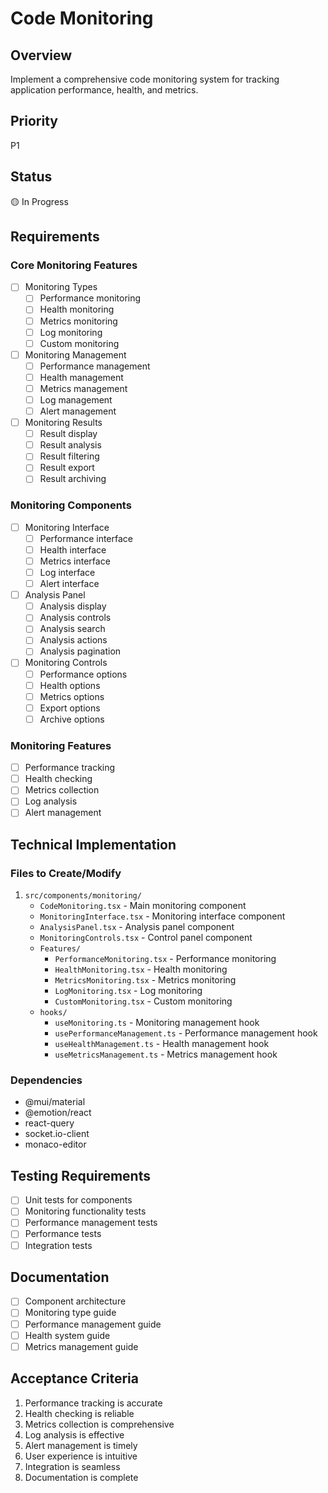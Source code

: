 # Code Monitoring

## Overview
Implement a comprehensive code monitoring system for tracking application performance, health, and metrics.

## Priority
P1

## Status
🟡 In Progress

## Requirements

### Core Monitoring Features
- [ ] Monitoring Types
  - [ ] Performance monitoring
  - [ ] Health monitoring
  - [ ] Metrics monitoring
  - [ ] Log monitoring
  - [ ] Custom monitoring
- [ ] Monitoring Management
  - [ ] Performance management
  - [ ] Health management
  - [ ] Metrics management
  - [ ] Log management
  - [ ] Alert management
- [ ] Monitoring Results
  - [ ] Result display
  - [ ] Result analysis
  - [ ] Result filtering
  - [ ] Result export
  - [ ] Result archiving

### Monitoring Components
- [ ] Monitoring Interface
  - [ ] Performance interface
  - [ ] Health interface
  - [ ] Metrics interface
  - [ ] Log interface
  - [ ] Alert interface
- [ ] Analysis Panel
  - [ ] Analysis display
  - [ ] Analysis controls
  - [ ] Analysis search
  - [ ] Analysis actions
  - [ ] Analysis pagination
- [ ] Monitoring Controls
  - [ ] Performance options
  - [ ] Health options
  - [ ] Metrics options
  - [ ] Export options
  - [ ] Archive options

### Monitoring Features
- [ ] Performance tracking
- [ ] Health checking
- [ ] Metrics collection
- [ ] Log analysis
- [ ] Alert management

## Technical Implementation

### Files to Create/Modify
1. `src/components/monitoring/`
   - `CodeMonitoring.tsx` - Main monitoring component
   - `MonitoringInterface.tsx` - Monitoring interface component
   - `AnalysisPanel.tsx` - Analysis panel component
   - `MonitoringControls.tsx` - Control panel component
   - `Features/`
     - `PerformanceMonitoring.tsx` - Performance monitoring
     - `HealthMonitoring.tsx` - Health monitoring
     - `MetricsMonitoring.tsx` - Metrics monitoring
     - `LogMonitoring.tsx` - Log monitoring
     - `CustomMonitoring.tsx` - Custom monitoring
   - `hooks/`
     - `useMonitoring.ts` - Monitoring management hook
     - `usePerformanceManagement.ts` - Performance management hook
     - `useHealthManagement.ts` - Health management hook
     - `useMetricsManagement.ts` - Metrics management hook

### Dependencies
- @mui/material
- @emotion/react
- react-query
- socket.io-client
- monaco-editor

## Testing Requirements
- [ ] Unit tests for components
- [ ] Monitoring functionality tests
- [ ] Performance management tests
- [ ] Performance tests
- [ ] Integration tests

## Documentation
- [ ] Component architecture
- [ ] Monitoring type guide
- [ ] Performance management guide
- [ ] Health system guide
- [ ] Metrics management guide

## Acceptance Criteria
1. Performance tracking is accurate
2. Health checking is reliable
3. Metrics collection is comprehensive
4. Log analysis is effective
5. Alert management is timely
6. User experience is intuitive
7. Integration is seamless
8. Documentation is complete 